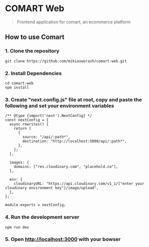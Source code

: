 # COMART Web

> Frontend application for comart, an ecommerce platform

## How to use Comart

### 1. Clone the repository

```
git clone https://github.com/mikiasworash/comart-web.git
```

### 2. Install Dependencies

```
cd comart-web
npm install
```

### 3. Create "next.config.js" file at root, copy and paste the following and set your environment variables

```
/** @type {import('next').NextConfig} */
const nextConfig = {
  async rewrites() {
    return [
      {
        source: "/api/:path*",
        destination: "http://localhost:5000/api/:path*",
      },
    ];
  },

  images: {
    domains: ["res.cloudinary.com", "placehold.co"],
  },

  env: {
    cloudinaryURL: "https://api.cloudinary.com/v1_1/["enter your cloudinary environment key"]/image/upload",
  },
};

module.exports = nextConfig;

```

### 4. Run the development server

```
npm run dev
```

### 5. Open [http://localhost:3000](http://localhost:3000) with your bowser
